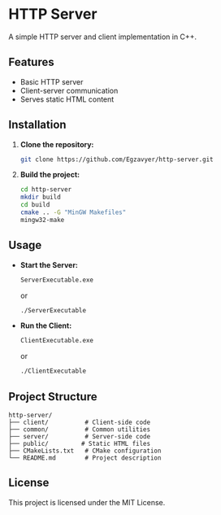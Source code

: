 # HTTP Server

A simple HTTP server and client implementation in C++.

## Features
- Basic HTTP server
- Client-server communication
- Serves static HTML content

## Installation

1. **Clone the repository:**
   ```bash
   git clone https://github.com/Egzavyer/http-server.git
   ```
2. **Build the project:**
   ```bash
   cd http-server
   mkdir build
   cd build
   cmake .. -G "MinGW Makefiles"
   mingw32-make
   ```

## Usage

- **Start the Server:**
  ```bash
  ServerExecutable.exe
  ```
  or
  
  ```bash
  ./ServerExecutable
  ```
- **Run the Client:**
  ```bash
  ClientExecutable.exe
  ```
  or
  
  ```bash
  ./ClientExecutable
  ```

## Project Structure

```
http-server/
├── client/          # Client-side code
├── common/          # Common utilities
├── server/          # Server-side code
├── public/         # Static HTML files
├── CMakeLists.txt   # CMake configuration
└── README.md        # Project description
```

## License

This project is licensed under the MIT License.
